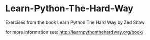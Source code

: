 # Learn-Python-The-Hard-Way

Exercises from the book Learn Python The Hard Way by Zed Shaw

for more information see: http://learnpythonthehardway.org/book/

